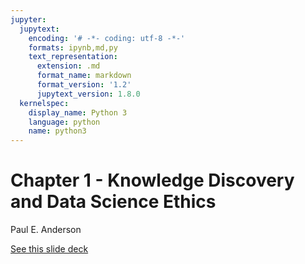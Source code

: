 ```yaml
---
jupyter:
  jupytext:
    encoding: '# -*- coding: utf-8 -*-'
    formats: ipynb,md,py
    text_representation:
      extension: .md
      format_name: markdown
      format_version: '1.2'
      jupytext_version: 1.8.0
  kernelspec:
    display_name: Python 3
    language: python
    name: python3
---
```


<!-- #region slideshow={"slide_type": "slide"} hideCode=false hidePrompt=false -->
# Chapter 1 - Knowledge Discovery and Data Science Ethics

Paul E. Anderson
<!-- #endregion -->

<!-- #region slideshow={"slide_type": "subslide"} -->
<a href="https://docs.google.com/presentation/d/1ynR1vUJDTwgR_LAXcNPyb6M0DnruiDwEyeNkzZ-auUA/edit">See this slide deck</a>
<!-- #endregion -->
